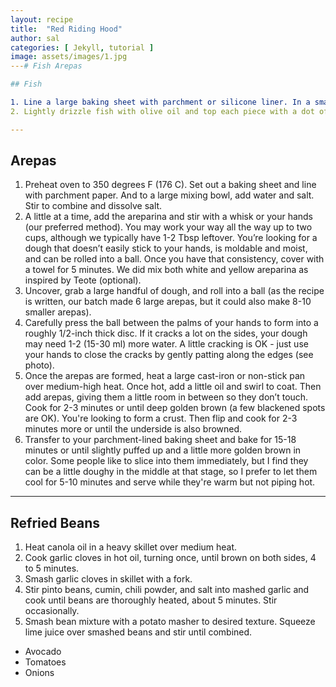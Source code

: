```yaml
---
layout: recipe
title:  "Red Riding Hood"
author: sal
categories: [ Jekyll, tutorial ]
image: assets/images/1.jpg
---# Fish Arepas

## Fish

1. Line a large baking sheet with parchment or silicone liner. In a small dish, stir together seasonings: 1/2 tsp cumin, 1/2 tsp cayenne pepper, 1 tsp salt and 1/4 tsp black pepper and evenly sprinkle the seasoning mix over both sides of tilapia.
2. Lightly drizzle fish with olive oil and top each piece with a dot of butter. Baked at 375˚F for 20\-25 min. If you want it to get a little browned around the edges, you can broil for 3\-5 minutes at the end if desired.

---
```


## Arepas

1. Preheat oven to 350 degrees F \(176 C\). Set out a baking sheet and line with parchment paper. And to a large mixing bowl, add water and salt. Stir to combine and dissolve salt. 
2. A little at a time, add the areparina and stir with a whisk or your hands \(our preferred method\). You may work your way all the way up to two cups, although we typically have 1\-2 Tbsp leftover. You’re looking for a dough that doesn’t easily stick to your hands, is moldable and moist, and can be rolled into a ball. Once you have that consistency, cover with a towel for 5 minutes. We did mix both white and yellow areparina as inspired by Teote \(optional\). 
3. Uncover, grab a large handful of dough, and roll into a ball \(as the recipe is written, our batch made 6 large arepas, but it could also make 8\-10 smaller arepas\). 
4. Carefully press the ball between the palms of your hands to form into a roughly 1/2\-inch thick disc. If it cracks a lot on the sides, your dough may need 1\-2 \(15\-30 ml\) more water. A little cracking is OK \- just use your hands to close the cracks by gently patting along the edges \(see photo\).
5. Once the arepas are formed, heat a large cast\-iron or non\-stick pan over medium\-high heat. Once hot, add a little oil and swirl to coat. Then add arepas, giving them a little room in between so they don’t touch. Cook for 2\-3 minutes or until deep golden brown \(a few blackened spots are OK\). You're looking to form a crust. Then flip and cook for 2\-3 minutes more or until the underside is also browned.
6. Transfer to your parchment\-lined baking sheet and bake for 15\-18 minutes or until slightly puffed up and a little more golden brown in color. Some people like to slice into them immediately, but I find they can be a little doughy in the middle at that stage, so I prefer to let them cool for 5\-10 minutes and serve while they're warm but not piping hot.

---

## Refried Beans

1. Heat canola oil in a heavy skillet over medium heat.
2. Cook garlic cloves in hot oil, turning once, until brown on both sides, 4 to 5 minutes.
3. Smash garlic cloves in skillet with a fork.
4. Stir pinto beans, cumin, chili powder, and salt into mashed garlic and cook until beans are thoroughly heated, about 5 minutes. Stir occasionally.
5. Smash bean mixture with a potato masher to desired texture. Squeeze lime juice over smashed beans and stir until combined.

- Avocado
- Tomatoes
- Onions
